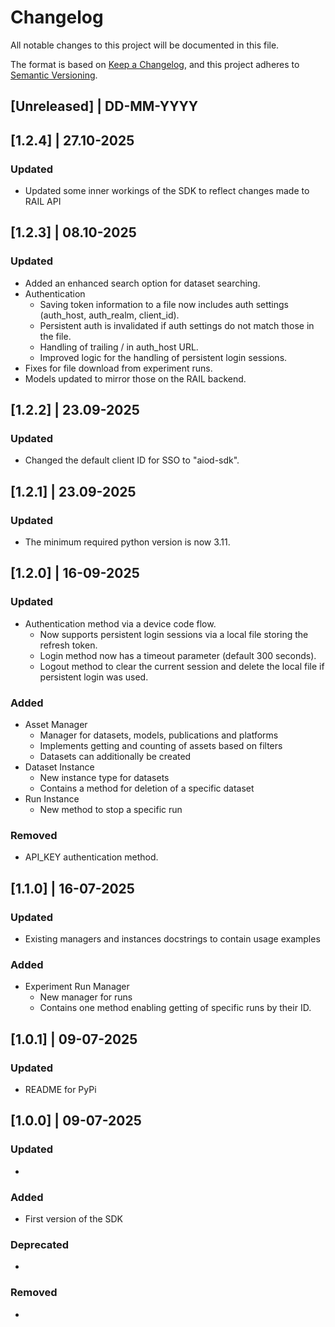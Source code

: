# Changelog
All notable changes to this project will be documented in this file.

The format is based on [Keep a Changelog](https://keepachangelog.com/en/1.0.0/),
and this project adheres to [Semantic Versioning](https://semver.org/spec/v2.0.0.html).

## [Unreleased] | DD-MM-YYYY

## [1.2.4] | 27.10-2025
### Updated
* Updated some inner workings of the SDK to reflect changes made to RAIL API

## [1.2.3] | 08.10-2025

### Updated
* Added an enhanced search option for dataset searching.
* Authentication
  * Saving token information to a file now includes auth settings (auth_host, auth_realm, client_id).
  * Persistent auth is invalidated if auth settings do not match those in the file.
  * Handling of trailing / in auth_host URL.
  * Improved logic for the handling of persistent login sessions.
* Fixes for file download from experiment runs.
* Models updated to mirror those on the RAIL backend.

## [1.2.2] | 23.09-2025

### Updated
* Changed the default client ID for SSO to "aiod-sdk".

## [1.2.1] | 23.09-2025

### Updated
* The minimum required python version is now 3.11.

## [1.2.0] | 16-09-2025

### Updated
* Authentication method via a device code flow.
  * Now supports persistent login sessions via a local file storing the refresh token.
  * Login method now has a timeout parameter (default 300 seconds).
  * Logout method to clear the current session and delete the local file if persistent login was used.

### Added
* Asset Manager
  * Manager for datasets, models, publications and platforms
  * Implements getting and counting of assets based on filters
  * Datasets can additionally be created
* Dataset Instance
  * New instance type for datasets
  * Contains a method for deletion of a specific dataset
* Run Instance
  * New method to stop a specific run

### Removed
* API_KEY authentication method.

## [1.1.0] | 16-07-2025

### Updated
* Existing managers and instances docstrings to contain usage examples

### Added
* Experiment Run Manager
  * New manager for runs
  * Contains one method enabling getting of specific runs by their ID.

## [1.0.1] | 09-07-2025

### Updated
* README for PyPi

## [1.0.0] | 09-07-2025

### Updated
*

### Added
* First version of the SDK

### Deprecated
*

### Removed
*
